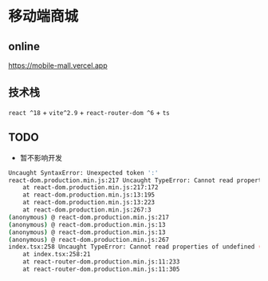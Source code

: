 # 移动端商城

## online

https://mobile-mall.vercel.app

## 技术栈

`react ^18` + `vite^2.9` + `react-router-dom ^6` + `ts`

## TODO

- 暂不影响开发

```bash
Uncaught SyntaxError: Unexpected token ':'
react-dom.production.min.js:217 Uncaught TypeError: Cannot read properties of undefined (reading '__SECRET_INTERNALS_DO_NOT_USE_OR_YOU_WILL_BE_FIRED')
    at react-dom.production.min.js:217:172
    at react-dom.production.min.js:13:195
    at react-dom.production.min.js:13:223
    at react-dom.production.min.js:267:3
(anonymous) @ react-dom.production.min.js:217
(anonymous) @ react-dom.production.min.js:13
(anonymous) @ react-dom.production.min.js:13
(anonymous) @ react-dom.production.min.js:267
index.tsx:258 Uncaught TypeError: Cannot read properties of undefined (reading 'forwardRef')
    at index.tsx:258:21
    at react-router-dom.production.min.js:11:233
    at react-router-dom.production.min.js:11:305
```

